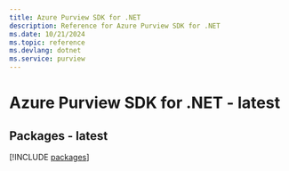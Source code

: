 ```yaml
---
title: Azure Purview SDK for .NET
description: Reference for Azure Purview SDK for .NET
ms.date: 10/21/2024
ms.topic: reference
ms.devlang: dotnet
ms.service: purview
---
```

# Azure Purview SDK for .NET - latest
## Packages - latest
[!INCLUDE [packages](purview-index.md)]